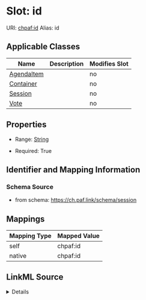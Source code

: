

# Slot: id 



URI: [chpaf:id](https://ch.paf.link/id)
Alias: id

<!-- no inheritance hierarchy -->





## Applicable Classes

| Name | Description | Modifies Slot |
| --- | --- | --- |
| [AgendaItem](AgendaItem.md) |  |  no  |
| [Container](Container.md) |  |  no  |
| [Session](Session.md) |  |  no  |
| [Vote](Vote.md) |  |  no  |







## Properties

* Range: [String](String.md)

* Required: True





## Identifier and Mapping Information







### Schema Source


* from schema: https://ch.paf.link/schema/session




## Mappings

| Mapping Type | Mapped Value |
| ---  | ---  |
| self | chpaf:id |
| native | chpaf:id |




## LinkML Source

<details>
```yaml
name: id
from_schema: https://ch.paf.link/schema/session
rank: 1000
identifier: true
alias: id
domain_of:
- Session
- AgendaItem
- Vote
- Container
range: string
required: true

```
</details>
